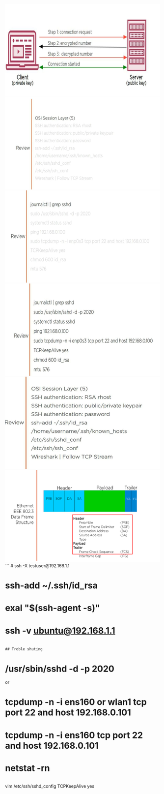 

<img src="./ssh1.png" width="600" height="300" />
<img src="./ssh2.png" width="600" height="300" />
<img src="./ssh3.png" width="600" height="300" />
<img src="./ssh4.png" width="600" height="300" />
<img src="./sshd6.png" width="600" height="300" />
<img src="./ssh8.png" width="600" height="300" />
```
# ssh -X testuser@192.168.1.1

# ssh-add ~/.ssh/id_rsa

# exal "$(ssh-agent -s)"

# ssh -v ubuntu@192.168.1.1
```

## Troble shuting
```
# /usr/sbin/sshd -d -p 2020

or 


# tcpdump -n -i ens160 or wlan1 tcp port 22 and host 192.168.0.101

# tcpdump -n -i ens160  tcp port 22 and host 192.168.0.101


# netstat -rn

```
```
vim /etc/ssh/sshd_config
TCPKeepAlive yes
```

